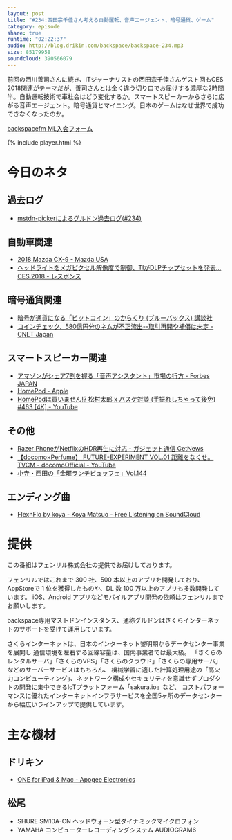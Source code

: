 ```yaml
---
layout: post
title: "#234:西田宗千佳さん考える自動運転、音声エージェント、暗号通貨、ゲーム"
category: episode
share: true
runtime: "02:22:37"
audio: http://blog.drikin.com/backspace/backspace-234.mp3
size: 85179958
soundcloud: 390566079
---
```


前回の西川善司さんに続き、ITジャーナリストの西田宗千佳さんゲスト回もCES 2018関連がテーマだが、善司さんとは全く違う切り口でお届けする濃厚な2時間半。自動運転技術で車社会はどう変化するか。スマートスピーカーからさらに広がる音声エージェント。暗号通貨とマイニング。日本のゲームはなぜ世界で成功できなくなったのか。

[backspacefm ML入会フォーム](http://backspace.us11.list-manage.com/subscribe?u=09c933bd3997c1d16dbed156a&id=84b6529b91)

{% include player.html %}

# 今日のネタ

## 過去ログ
* [mstdn-pickerによるグルドン過去ログ(#234)](https://rbtnn.github.io/mstdn-picker/?instance=mstdn.guru&since_id=99459699926639156&max_id=99460257714069460)

## 自動車関連
* [2018 Mazda CX-9 - Mazda USA](https://www.mazdausa.com/shopping-tools/build-and-price/cx-9)
* [ヘッドライトをメガピクセル解像度で制御、TIがDLPチップセットを発表…CES 2018 - レスポンス](https://response.jp/article/2018/01/20/305013.html)

## 暗号通貨関連
* [暗号が通貨になる「ビットコイン」のからくり (ブルーバックス) 講談社](https://www.amazon.co.jp/dp/4062578662/ref=cm_sw_r_sms_awdb_c_9AvDAb13KE5YP)
* [コインチェック、580億円分のネムが不正流出--取引再開や補償は未定 - CNET Japan](https://japan.cnet.com/article/35113798/)

## スマートスピーカー関連
* [アマゾンがシェア7割を握る「音声アシスタント」市場の行方 - Forbes JAPAN](https://forbesjapan.com/articles/detail/16549)
* [HomePod - Apple](https://www.apple.com/homepod/)
* [HomePodは買いません!? 松村太郎 x バスケ対談 (手振れしちゃって後免) #463 [4K] - YouTube](https://www.youtube.com/watch?v=NLwWWHr1Jtw)

## その他
* [Razer PhoneがNetflixのHDR再生に対応 - ガジェット通信 GetNews](http://getnews.jp/archives/2005867)
* [【docomo×Perfume】 FUTURE-EXPERIMENT VOL.01 距離をなくせ。 TVCM - docomoOfficial - YouTube](https://www.youtube.com/watch?v=BjNMbDXJJ4c&feature=youtu.be)
* [小寺・西田の「金曜ランチビュッフェ」Vol.144](https://www.amazon.co.jp/dp/B07677956W/)

## エンディング曲
* [FlexnFlo by koya - Koya Matsuo - Free Listening on SoundCloud](https://soundcloud.com/koya/flexnflo)

# 提供

この番組はフェンリル株式会社の提供でお届けしております。

フェンリルではこれまで 300 社、500 本以上のアプリを開発しており、AppStoreで 1 位を獲得したものや、DL 数 100 万以上のアプリも多数開発しています。
iOS、Android アプリなどモバイルアプリ開発の依頼はフェンリルまでお願いします。

backspace専用マストドンインスタンス、通称グルドンはさくらインターネットのサポートを受けて運用しています。

さくらインターネットは、日本のインターネット黎明期からデータセンター事業を展開し
通信環境を左右する回線容量は、国内事業者では最大級。
「さくらのレンタルサーバ」「さくらのVPS」「さくらのクラウド」「さくらの専用サーバ」などのサーバーサービスはもちろん、
機械学習に適した計算処理用途の「高火力コンピューティング」、ネットワーク構成やセキュリティを意識せずプロダクトの開発に集中できるIoTプラットフォーム「sakura.io」など、
コストパフォーマンスに優れたインターネットインフラサービスを全国5ヶ所のデータセンターから幅広いラインアップで提供しています。

# 主な機材

## ドリキン
* [ONE for iPad & Mac - Apogee Electronics](http://amzn.to/2DJVyyj)

## 松尾
* SHURE  SM10A-CN ヘッドウォーン型ダイナミックマイクロフォン
* YAMAHA コンピューターレコーディングシステム AUDIOGRAM6

